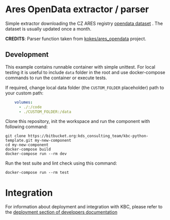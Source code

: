 # Ares OpenData extractor / parser

Simple extractor downloading the CZ ARES registry [opendata dataset](http://wwwinfo.mfcr.cz/ares/ares_opendata.html.cz) . 
The dataset is usually updated once a month.

**CREDITS**: Parser function taken from [kokes/ares_opendata](https://github.com/kokes/ares_opendata) project.
 
## Development
 
This example contains runnable container with simple unittest. For local testing it is useful to include `data` folder in the root
and use docker-compose commands to run the container or execute tests. 

If required, change local data folder (the `CUSTOM_FOLDER` placeholder) path to your custom path:
```yaml
    volumes:
      - ./:/code
      - ./CUSTOM_FOLDER:/data
```

Clone this repository, init the workspace and run the component with following command:

```
git clone https://bitbucket.org:kds_consulting_team/kbc-python-template.git my-new-component
cd my-new-component
docker-compose build
docker-compose run --rm dev
```

Run the test suite and lint check using this command:

```
docker-compose run --rm test
```

# Integration

For information about deployment and integration with KBC, please refer to the [deployment section of developers documentation](https://developers.keboola.com/extend/component/deployment/) 
